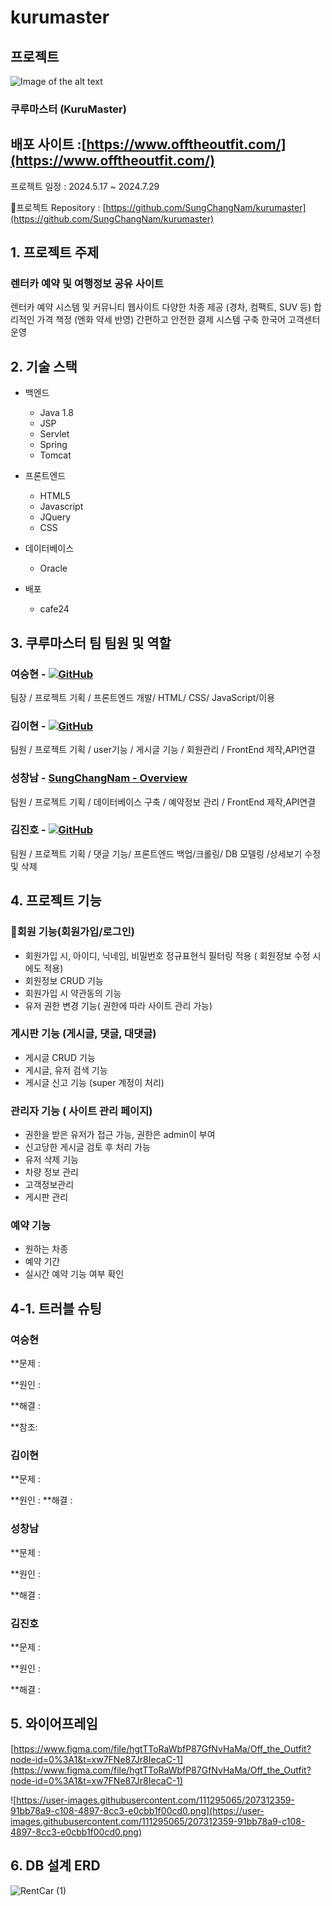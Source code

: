 # kurumaster



## 프로젝트
![Image of the alt text](https://images.unsplash.com/photo-1545569341-9eb8b30979d9?q=80&w=1000&auto=format&fit=crop&ixlib=rb-4.0.3&ixid=M3wxMjA3fDB8MHxleHBsb3JlLWZlZWR8Mnx8fGVufDB8fHx8fA%3D%3D)





### 쿠루마스터 (KuruMaster)

## 배포 사이트 :[https://www.offtheoutfit.com/](https://www.offtheoutfit.com/)






프로젝트 일정 : 2024.5.17 ~ 2024.7.29








프로젝트 Repository : [https://github.com/SungChangNam/kurumaster](https://github.com/SungChangNam/kurumaster)



## 1. 프로젝트 주제

### 렌터카 예약 및 여행정보 공유 사이트

렌터카 예약 시스템  및 커뮤니티
웹사이트 
다양한 차종 제공 
(경차, 컴팩트, SUV 등)
합리적인 가격 책정 (엔화 약세 반영)
간편하고 안전한 결제 시스템 구축
한국어 고객센터 운영



## 2. 기술 스택

- 백엔드
    - Java 1.8
    - JSP
    - Servlet
    - Spring
    - Tomcat 
- 프론트엔드
    - HTML5
    - Javascript
    - JQuery
    - CSS
- 데이터베이스
    - Oracle 
      
- 배포
    - cafe24
    

## 3. 쿠루마스터 팀 팀원 및 역할

### 여승현 - [![GitHub](https://img.shields.io/badge/GitHub-F0594F/yellowgreen.svg)](https://github.com/)


팀장 / 프로젝트 기획 / 프론트엔드 개발/ HTML/ CSS/ JavaScript/이용

### 김이현 - [![GitHub](https://img.shields.io/badge/GitHub-F0594F/yellowgreen.svg)](https://github.com/)

팀원 / 프로젝트 기획 / user기능 / 게시글 기능 / 회원관리 / FrontEnd 제작,API연결

### 성창남 - [SungChangNam - Overview](https://github.com/SungChangNam)

팀원 / 프로젝트 기획 / 데이터베이스 구축 / 예약정보 관리 / FrontEnd 제작,API연결

### 김진호 - [![GitHub](https://img.shields.io/badge/GitHub-F0594F/yellowgreen.svg)](https://github.com/)

팀원 / 프로젝트 기획 / 댓글 기능/ 프론트엔드 백업/크롤링/ DB 모델링 /상세보기 수정 및 삭제

## 4. 프로젝트 기능

### 회원 기능(회원가입/로그인)

- 회원가입 시, 아이디, 닉네임, 비밀번호 정규표현식 필터링 적용 ( 회원정보 수정 시에도 적용)
- 회원정보 CRUD 기능
- 회원가입 시 약관동의 기능
- 유저 권한 변경 기능( 권한에 따라 사이트 관리 가능)

### 게시판 기능 (게시글, 댓글, 대댓글)

- 게시글 CRUD 기능
- 게시글, 유저 검색 기능
- 게시글 신고 기능 (super 계정이 처리)

### 관리자 기능 ( 사이트 관리 페이지)

- 권한을 받은 유저가 접근 가능, 권한은 admin이 부여
- 신고당한 게시글 검토 후 처리 가능
- 유저 삭제 기능
- 차량 정보 관리
- 고객정보관리
- 게시판 관리
  

### 예약 기능

- 원하는 차종
- 예약 기간
- 실시간 예약 기능 여부 확인



## 4-1. 트러블 슈팅

### 여승현

**문제 : 

**원인 : 

**해결 : 

**참조: 

### 김이현

**문제 : 

**원인 : 
**해결 : 
### 성창남

**문제 : 

**원인 : 

**해결 : 

### 김진호

**문제 : 

**원인 : 

**해결 :

### 



## 5. 와이어프레임

[https://www.figma.com/file/hgtTToRaWbfP87GfNvHaMa/Off_the_Outfit?node-id=0%3A1&t=xw7FNe87Jr8IecaC-1](https://www.figma.com/file/hgtTToRaWbfP87GfNvHaMa/Off_the_Outfit?node-id=0%3A1&t=xw7FNe87Jr8IecaC-1)

![https://user-images.githubusercontent.com/111295065/207312359-91bb78a9-c108-4897-8cc3-e0cbb1f00cd0.png](https://user-images.githubusercontent.com/111295065/207312359-91bb78a9-c108-4897-8cc3-e0cbb1f00cd0.png)


## 6. DB 설계 ERD

![RentCar (1)](https://github.com/SungChangNam/kurumaster/assets/112399821/f3af720d-f085-44d2-a62c-c0b955e2c166)

